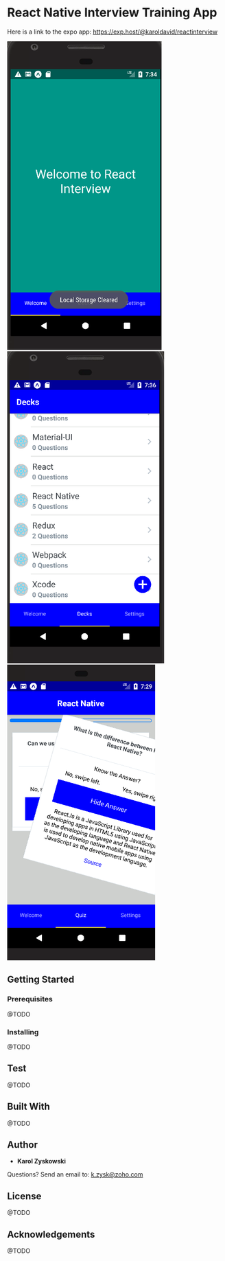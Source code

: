 # React Native Interview Training App

Here is a link to the expo app: https://exp.host/@karoldavid/reactinterview

![Image Showing Welcome Screen](src/img/react-interview-welcome-slide-screenshot.png)
![Image Showing Deck List](src/img/react-interview-deck-list-screenshot.png)
![Image Showing Flashcard Swipe to the Right](src/img/react-interview-swipe-card-screenshot.png)

## Getting Started

### Prerequisites

@TODO

### Installing

@TODO

## Test

@TODO

## Built With

@TODO

## Author

* **Karol Zyskowski**

Questions? Send an email to: k.zysk@zoho.com

## License

@TODO

## Acknowledgements

@TODO
